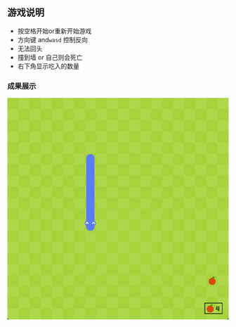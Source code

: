## 游戏说明
* 按空格开始or重新开始游戏
* 方向键 and`wasd` 控制反向
* 无法回头
* 撞到墙 or 自己则会死亡
* 右下角显示吃入的数量

### 成果展示
![](贪吃蛇.png)
